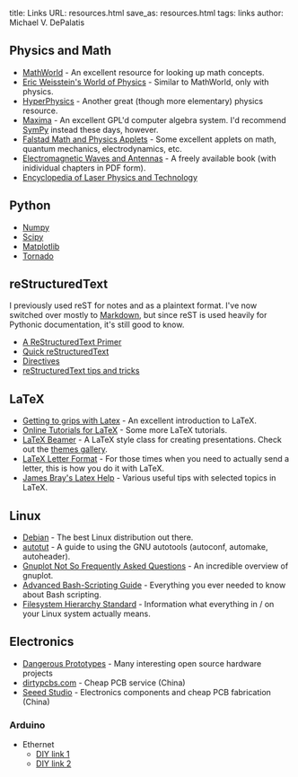 title: Links
URL: resources.html
save_as: resources.html
tags: links
author: Michael V. DePalatis

## Physics and Math ##

* [MathWorld][] - An excellent resource for looking up math concepts.
* [Eric Weisstein's World of Physics][Physics World] - Similar to
  MathWorld, only with physics.
* [HyperPhysics][] - Another great (though more elementary) physics
  resource.
* [Maxima][] - An excellent GPL'd computer algebra system. I'd
  recommend [SymPy][] instead these days, however.
* [Falstad Math and Physics Applets][Falstad] - Some excellent applets
  on math, quantum mechanics, electrodynamics, etc.
* [Electromagnetic Waves and Antennas][Orfanidi] - A freely available
  book (with inidividual chapters in PDF form).
* [Encyclopedia of Laser Physics and Technology][RPELPT]
  
[MathWorld]: http://mathworld.wolfram.com
[Physics World]: http://scienceworld.wolfram.com/physics
[HyperPhysics]: http://hyperphysics.phy-astr.gsu.edu/hbase
[Maxima]: http://maxima.sourceforge.net/
[SymPy]: http://sympy.org/
[Falstad]: http://www.falstad.com/mathphysics.html
[Orfanidi]: http://www.ece.rutgers.edu/~orfanidi/ewa/
[RPELPT]: http://www.rp-photonics.com/encyclopedia.html

## Python ##

* [Numpy](http://www.numpy.org)
* [Scipy](http://www.scipy.org/)
* [Matplotlib](http://matplotlib.org/)
* [Tornado](http://www.tornadoweb.org/en/stable/)

## reStructuredText ##

I previously used reST for notes and as a plaintext format. I've now
switched over mostly to [Markdown][markdown], but since reST is used
heavily for Pythonic documentation, it's still good to know.

* [A ReStructuredText Primer][rst primer]
* [Quick reStructuredText][quick rst]
* [Directives][rst directives]
* [reStructuredText tips and tricks][rst tips]

[markdown]: http://daringfireball.net/projects/markdown/
[rst primer]: http://docutils.sourceforge.net/docs/user/rst/quickstart.html
[quick rst]: http://docutils.sourceforge.net/docs/user/rst/quickref.html
[rst directives]: http://docutils.sourceforge.net/docs/ref/rst/directives.html
[rst tips]: http://www.programmerq.net/rsttricks.html

## LaTeX ##

* [Getting to grips with Latex][latex1] - An excellent introduction to
  LaTeX.
* [Online Tutorials for LaTeX][latex2] - Some more LaTeX tutorials.
* [LaTeX Beamer][latex3] - A LaTeX style class for creating
  presentations. Check out the [themes gallery](/beamerthemes).
* [LaTeX Letter Format][latex4] - For those times when you need to
  actually send a letter, this is how you do it with LaTeX.
* [James Bray's Latex Help][latex5] - Various useful tips with
  selected topics in LaTeX.

[latex1]: http://www.andy-roberts.net/misc/latex/
[latex2]: http://www.tug.org.in/tutorials.html
[latex3]: https://bitbucket.org/rivanvx/beamer/wiki/Home
[latex4]: http://www.personal.ceu.hu/tex/letters.htm
[latex5]: http://www.biochem.ucl.ac.uk/~james/latex/

## Linux ##

* [Debian][] - The best Linux distribution out there.
* [autotut][] - A guide to using the GNU autotools (autoconf,
  automake, autoheader).
* [Gnuplot Not So Frequently Asked Questions][gpnfaq] - An incredible
  overview of gnuplot.
* [Advanced Bash-Scripting Guide][bash] - Everything you ever needed
  to know about Bash scripting.
* [Filesystem Hierarchy Standard][fhs] - Information what everything
  in / on your Linux system actually means.

[Debian]: http://www.debian.org
[autotut]: http://seul.org/docs/autotut/
[gpnfaq]: http://t16web.lanl.gov/Kawano/gnuplot/index-e.html
[bash]: http://www.tldp.org/LDP/abs/html
[fhs]: http://www.pathname.com/fhs/pub/fhs-2.3.html

## Electronics ##

* [Dangerous Prototypes][] - Many interesting open source hardware
  projects
* [dirtypcbs.com][] - Cheap PCB service (China)
* [Seeed Studio][] - Electronics components and cheap PCB fabrication
  (China)

[Dangerous Prototypes]: http://dangerousprototypes.com/
[dirtypcbs.com]: http://dirtypcbs.com/
[Seeed Studio]: http://www.seeedstudio.com

### Arduino ###

* Ethernet
    * [DIY link 1](http://www.instructables.com/id/Add-Ethernet-to-any-Arduino-project-for-less-than-/)
	* [DIY link 2](http://www.instructables.com/id/A-credit-card-sized-Ethernet-Arduino-compatable-co/)
